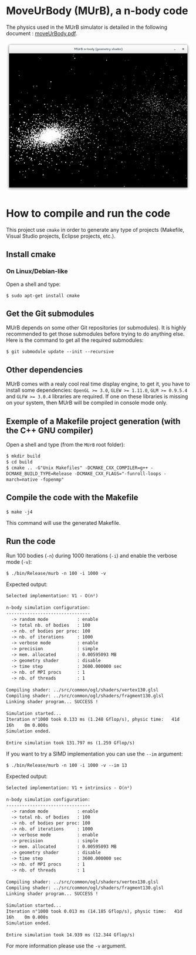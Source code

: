 # MoveUrBody (MUrB), a n-body code

The physics used in the MUrB simulator is detailed in the following document : [moveUrBody.pdf](doc/murb/moveUrBody.pdf).

![](doc/murb/images/murb.png)

# How to compile and run the code
This project use `cmake` in order to generate any type of projects (Makefile, Visual Studio projects, Eclipse projects, etc.).

## Install cmake

### On Linux/Debian-like

Open a shell and type:

    $ sudo apt-get install cmake

## Get the Git submodules

MUrB depends on some other Git repositories (or submodules). It is highly recommended to get those submodules before trying to do anything else. Here is the command to get all the required submodules:

    $ git submodule update --init --recursive

## Other dependencies

MUrB comes with a realy cool real time display engine, to get it, you have to install some dependencies: `OpenGL >= 3.0`, `GLEW >= 1.11.0`, `GLM >= 0.9.5.4` and `GLFW >= 3.0.4` libraries are required.
If one on these libraries is missing on your system, then MUrB will be compiled in console mode only.

## Exemple of a Makefile project generation (with the C++ GNU compiler)

Open a shell and type (from the `MUrB` root folder):

    $ mkdir build
    $ cd build
    $ cmake .. -G"Unix Makefiles" -DCMAKE_CXX_COMPILER=g++ -DCMAKE_BUILD_TYPE=Release -DCMAKE_CXX_FLAGS="-funroll-loops -march=native -fopenmp"

## Compile the code with the Makefile

    $ make -j4

This command will use the generated Makefile.

## Run the code

Run 100 bodies (`-n`) during 1000 iterations (`-i`) and enable the verbose mode (`-v`):

    $ ./bin/Release/murb -n 100 -i 1000 -v

Expected output:

    Selected implementation: V1 - O(n²)

    n-body simulation configuration:
    --------------------------------
      -> random mode           : enable
      -> total nb. of bodies   : 100
      -> nb. of bodies per proc: 100
      -> nb. of iterations     : 1000
      -> verbose mode          : enable
      -> precision             : simple
      -> mem. allocated        : 0.00595093 MB
      -> geometry shader       : disable
      -> time step             : 3600.000000 sec
      -> nb. of MPI procs      : 1
      -> nb. of threads        : 1

    Compiling shader: ../src/common/ogl/shaders/vertex130.glsl
    Compiling shader: ../src/common/ogl/shaders/fragment130.glsl
    Linking shader program... SUCCESS !

    Simulation started...
    Iteration n°1000 took 0.133 ms (1.248 Gflop/s), physic time:   41d   16h    0m 0.000s
    Simulation ended.

    Entire simulation took 131.797 ms (1.259 Gflop/s)

If you want to try a SIMD implementation you can use the `--im` argument:

    $ ./bin/Release/murb -n 100 -i 1000 -v --im 13

Expected output:

    Selected implementation: V1 + intrinsics - O(n²)

    n-body simulation configuration:
    --------------------------------
      -> random mode           : enable
      -> total nb. of bodies   : 100
      -> nb. of bodies per proc: 100
      -> nb. of iterations     : 1000
      -> verbose mode          : enable
      -> precision             : simple
      -> mem. allocated        : 0.00595093 MB
      -> geometry shader       : disable
      -> time step             : 3600.000000 sec
      -> nb. of MPI procs      : 1
      -> nb. of threads        : 1

    Compiling shader: ../src/common/ogl/shaders/vertex130.glsl
    Compiling shader: ../src/common/ogl/shaders/fragment130.glsl
    Linking shader program... SUCCESS !

    Simulation started...
    Iteration n°1000 took 0.013 ms (14.185 Gflop/s), physic time:   41d   16h    0m 0.000s
    Simulation ended.

    Entire simulation took 14.939 ms (12.344 Gflop/s)

For more information please use the `-v` argument.
